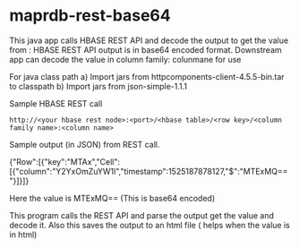 # maprdb-rest-base64
This java app calls HBASE REST API and decode the output to get the value from <column family> : <column name> 
HBASE REST API output is in base64 encoded format. Downstream app can decode the value in column family: colunmane  for use

For java class path
a) Import jars from httpcomponents-client-4.5.5-bin.tar  to classpath
b) Import jars from json-simple-1.1.1

Sample HBASE REST call

`http://<your hbase rest node>:<port>/<hbase table>/<row key>/<column family name>:<column name>`
 
 Sample output (in JSON) from REST call.
 
 {"Row":[{"key":"MTAx","Cell":[{"column":"Y2YxOmZuYW1l","timestamp":1525187878127,"$":"MTExMQ=="}]}]}
 
 Here the value is MTExMQ==  (This is base64 encoded)
 
 This program  calls the REST API and parse the output get the value and decode it. Also this saves the output to an html file ( helps when the value is in html)
 
 




 
 
  
